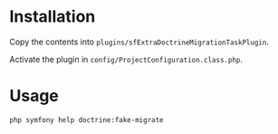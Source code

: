 # Installation

Copy the contents into `plugins/sfExtraDoctrineMigrationTaskPlugin`.

Activate the plugin in `config/ProjectConfiguration.class.php`.

# Usage

    php symfony help doctrine:fake-migrate


